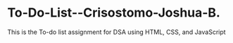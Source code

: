 # To-Do-List--Crisostomo-Joshua-B.
This is the To-do list assignment for DSA using HTML, CSS, and JavaScript

